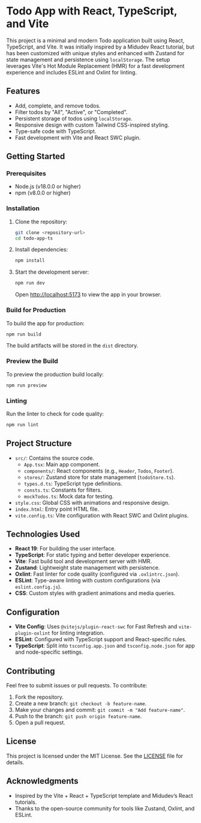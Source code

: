 # Todo App with React, TypeScript, and Vite

This project is a minimal and modern Todo application built using React, TypeScript, and Vite. It was initially inspired by a Midudev React tutorial, but has been customized with unique styles and enhanced with Zustand for state management and persistence using `localStorage`. The setup leverages Vite's Hot Module Replacement (HMR) for a fast development experience and includes ESLint and Oxlint for linting.

## Features

- Add, complete, and remove todos.
- Filter todos by "All", "Active", or "Completed".
- Persistent storage of todos using `localStorage`.
- Responsive design with custom Tailwind CSS-inspired styling.
- Type-safe code with TypeScript.
- Fast development with Vite and React SWC plugin.

## Getting Started

### Prerequisites

- Node.js (v18.0.0 or higher)
- npm (v8.0.0 or higher)

### Installation

1. Clone the repository:
   ```bash
   git clone <repository-url>
   cd todo-app-ts
   ```

2. Install dependencies:
   ```bash
   npm install
   ```

3. Start the development server:
   ```bash
   npm run dev
   ```

   Open [http://localhost:5173](http://localhost:5173) to view the app in your browser.

### Build for Production

To build the app for production:
```bash
npm run build
```

The build artifacts will be stored in the `dist` directory.

### Preview the Build

To preview the production build locally:
```bash
npm run preview
```

### Linting

Run the linter to check for code quality:
```bash
npm run lint
```

## Project Structure

- `src/`: Contains the source code.
  - `App.tsx`: Main app component.
  - `components/`: React components (e.g., `Header`, `Todos`, `Footer`).
  - `stores/`: Zustand store for state management (`todoStore.ts`).
  - `types.d.ts`: TypeScript type definitions.
  - `consts.ts`: Constants for filters.
  - `mockTodos.ts`: Mock data for testing.
- `style.css`: Global CSS with animations and responsive design.
- `index.html`: Entry point HTML file.
- `vite.config.ts`: Vite configuration with React SWC and Oxlint plugins.

## Technologies Used

- **React 19**: For building the user interface.
- **TypeScript**: For static typing and better developer experience.
- **Vite**: Fast build tool and development server with HMR.
- **Zustand**: Lightweight state management with persistence.
- **Oxlint**: Fast linter for code quality (configured via `.oxlintrc.json`).
- **ESLint**: Type-aware linting with custom configurations (via `eslint.config.js`).
- **CSS**: Custom styles with gradient animations and media queries.

## Configuration

- **Vite Config**: Uses `@vitejs/plugin-react-swc` for Fast Refresh and `vite-plugin-oxlint` for linting integration.
- **ESLint**: Configured with TypeScript support and React-specific rules.
- **TypeScript**: Split into `tsconfig.app.json` and `tsconfig.node.json` for app and node-specific settings.

## Contributing

Feel free to submit issues or pull requests. To contribute:

1. Fork the repository.
2. Create a new branch: `git checkout -b feature-name`.
3. Make your changes and commit: `git commit -m "Add feature-name"`.
4. Push to the branch: `git push origin feature-name`.
5. Open a pull request.

## License

This project is licensed under the MIT License. See the [LICENSE](LICENSE) file for details.

## Acknowledgments

- Inspired by the Vite + React + TypeScript template and Midudev’s React tutorials.
- Thanks to the open-source community for tools like Zustand, Oxlint, and ESLint.